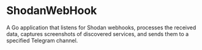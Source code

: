 # ShodanWebHook
A Go application that listens for Shodan webhooks, processes the received data, captures screenshots of discovered services, and sends them to a specified Telegram channel.
